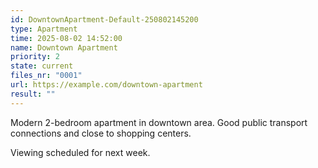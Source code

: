 ```yaml
---
id: DowntownApartment-Default-250802145200
type: Apartment
time: 2025-08-02 14:52:00
name: Downtown Apartment
priority: 2
state: current
files_nr: "0001"
url: https://example.com/downtown-apartment
result: ""
---
```


Modern 2-bedroom apartment in downtown area. Good public transport connections and close to shopping centers.

Viewing scheduled for next week.
